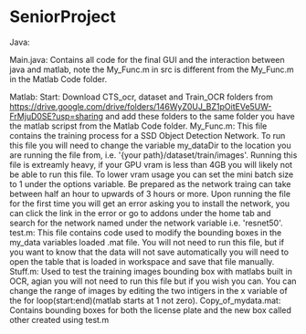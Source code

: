 # SeniorProject
Java:

Main.java:
Contains all code for the final GUI and the interaction between java and matlab, note the My_Func.m in src is different from the My_Func.m in the Matlab Code folder.

Matlab:
Start:
Download CTS_ocr, dataset and Train_OCR folders from https://drive.google.com/drive/folders/146WyZ0UJ_BZ1pOitEVe5UW-FrMjuD0SE?usp=sharing and add these folders to the same folder you have the matlab scripst from the Matlab Code folder.
My_Func.m:
This file contains the training process for a SSD Object Detection Network. To run this file you will need to change the variable my_dataDir to the location you are running the file from, i.e. '{your path}/dataset/train/images'. Running this file is extreamly heavy, if your GPU vram is less than 4GB you will likely not be able to run this file. To lower vram usage you can set the mini batch size to 1 under the options variable. Be prepared as the network traing can take between half an hour to upwards of 3 hours or more. Upon running the file for the first time you will get an error asking you to install the network, you can click the link in the error or go to addons under the home tab and search for the network named under the network variable i.e. 'resnet50'.
test.m:
This file contains code used to modify the bounding boxes in the my_data variables loaded .mat file. You will not need to run this file, but if you want to know that the data will not save automatically you will need to open the table that is loaded in workspace and save that file manually.
Stuff.m: 
Used to test the training images bounding box with matlabs built in OCR, agian you will not need to run this file but if you wish you can. You can change the range of images by editing the two intigers in the x variable of the for loop(start:end)(matlab starts at 1 not zero). 
Copy_of_mydata.mat:
Contains bounding boxes for both the license plate and the new box called other created using test.m

